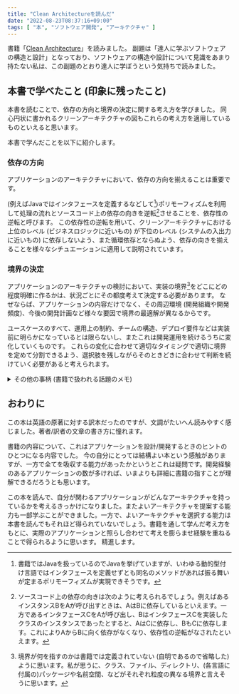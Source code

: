 ```yaml
---
title: "Clean Architectureを読んだ"
date: "2022-08-23T08:37:16+09:00"
tags: [ "本", "ソフトウェア開発", "アーキテクチャ" ]
---
```


書籍「[Clean Architecture](https://www.kadokawa.co.jp/product/301806000678/)」を読みました。
副題は「達人に学ぶソフトウェアの構造と設計」となっており、ソフトウェアの構造や設計について見識をあまり持たない私は、この副題のとおり達人に学ぼうという気持ちで読みました。

## 本書で学べたこと (印象に残ったこと)

本書を読むことで、依存の方向と境界の決定に関する考え方を学びました。
同心円状に書かれるクリーンアーキテクチャの図もこれらの考え方を適用しているものといえると思います。

本書で学んだことを以下に紹介します。

### 依存の方向

アプリケーションのアーキテクチャにおいて、依存の方向を揃えることは重要です。

(例えばJavaではインタフェースを定義するなどして[^1])ポリモーフィズムを利用して処理の流れとソースコード上の依存の向きを逆転[^2]させることを、依存性の逆転と呼びます。
この依存性の逆転を用いて、クリーンアーキテクチャにおける上位のレベル (ビジネスロジックに近いもの) が下位のレベル (システムの入出力に近いもの) に依存しないよう、また循環依存とならぬよう、依存の向きを揃えることを様々なシチュエーションに適用して説明されています。

### 境界の決定

アプリケーションのアーキテクチャの検討において、実装の境界[^3]をどこにどの程度明確に作るかは、状況ごとにその都度考えて決定する必要があります。
なぜならば、アプリケーションの内容だけでなく、その周辺環境 (開発組織や開発頻度)、今後の開発計画など様々な要因で境界の最適解が異なるからです。

ユースケースのすべて、運用上の制約、チームの構造、デプロイ要件などは実装前に明らかになっているとは限らないし、またこれは開発運用を続けるうちに変化していくものです。
これらの変化に合わせて適切なタイミングで適切に境界を定めて分割できるよう、選択肢を残しながらそのときどきに合わせて判断を続けていく必要があると考えられます。

<details>

<summary>その他の事柄 (書籍で扱われる話題のメモ)</summary>

書籍で扱われているトピックが大変多いので、ここでは、詳細については書籍にあたればわかる程度の粒度でメモとしていくつか列挙します。

#### アーキテクチャに関連する原則

この書籍では以下のように多数の原則が紹介されています。これらをすべて厳密に守りましょうと主張しているというよりも、これらの原則が言い表している物事の方向性を明らかにして、望むべきアーキテクチャを考えるヒントとしている、というように感じました。

いっぽう私はこれらの原則に明るいわけではなかったので、どういうものか、いつ適用するか、何が嬉しいのかを把握することにも役立ちました。

- SOLID原則 (単一責任の原則、オープン・クローズドの原則、リスコフの置換原則、インターフェイス分離の原則、依存関係逆転の原則)
- コンポーネントの凝集性に関する原則 (再利用・リリース等価の原則、閉鎖性共通の原則、全再利用の原則)
- コンポーネントの結合に関する原則 (非循環依存関係の原則、安定依存の原則、安定度・抽象度等価の原則)

#### Mainコンポーネントは最も詳細

Mainコンポーネント (アプリケーションの起動時に実行されるコード) はもっとも詳細な部分であり、プラグインとして環境によって取り替えられるような作りにすべきであるという考え方が紹介されていました。

例えばユニットテスト実行時はアプリケーションのエントリポイントとは別の箇所から処理の実行が始まることはこの考えの具体例の一つといえそうです。処理の流れを一旦忘れて、
Mainコンポーネントは、依存する側になるように依存性の逆転を適用すべきコンポーネントのひとつであることがわかります。

#### アーキテクチャの変遷

書籍の中ではアーキテクチャの完全な正解を教えてくれると言うより、アーキテクチャを考える上でのいくつかの要素を揃えてくれているように思います。

書籍の考え方を適用すると、マイクロサービスアーキテクチャや(本書では言葉こそ出てきませんが)モジュラーモノリスも、それらが特別なものではなく、境界の決定の仕方の選択肢のひとつであると感じました。

#### フレームワークなんかと結婚するな！

著者はフレームワークと結合することに否定的な考え方を持っています。
昨今のWebアプリケーション開発ではフレームワークに則って作ることがよくあると思いますが、ロックインされないような開発方法を提示するとともに、フレームワークとの密な結合をとった場合の考え方を結婚に例えて「病めるときも...」と記述しているのが少し皮肉的です。

---

このほかに、同心円状のクリーンアーキテクチャの図や、オブジェクト指向プログラミングがもたらしたものに関する記述も印象的でした。

---

</details>

## おわりに

この本は英語の原著に対する訳本だったのですが、文調がたいへん読みやすく感じました。著者/訳者の文章の書き方に憧れます。

書籍の内容について、これはアプリケーションを設計/開発するときのヒントのひとつになる内容でした。
今の自分にとっては結構よい本という感触がありますが、一方で全てを吸収する能力があったかというとこれは疑問です。開発経験のあるアプリケーションの数が多ければ、いまよりも詳細に書籍の指すことが理解できるだろうとも思います。

この本を読んで、自分が関わるアプリケーションがどんなアーキテクチャを持っているかを考えるきっかけになりました。またよいアーキテクチャを提案する能力も一部学ぶことができました。一方で、よいアーキテクチャを選択する能力は本書を読んでもそれほど得られていないでしょう。書籍を通して学んだ考え方をもとに、実際のアプリケーションと照らし合わせて考えを膨らませ経験を重ねることで得られるように思います。
精進します。

[^1]: 書籍ではJavaを扱っているのでJavaを挙げていますが、いわゆる動的型付け言語ではインタフェースを定義せずとも同名のメソッドがあれば振る舞いが定まるポリモーフィズムが実現できそうです。
[^2]: ソースコード上の依存の向きは次のように考えられるでしょう。例えばあるインスタンスBをAが呼び出すときは、AはBに依存しているといえます。一方であるインタフェースCをAが呼び出し、BはインタフェースCを実装したクラスのインスタンスであったとすると、AはCに依存し、BもCに依存します。これによりAからBに向く依存がなくなり、依存性の逆転がなされたといえます。
[^3]: 境界が何を指すのかは書籍では定義されていない (自明であるので省略した) ように思います。私が思うに、クラス、ファイル、ディレクトリ、(各言語に付属の)パッケージや名前空間、などがそれぞれ粒度の異なる境界と言えそうに思います。
